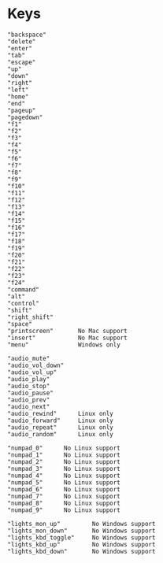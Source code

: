 # Keys

    "backspace"
	"delete"        
	"enter"        
	"tab"
	"escape"
	"up"           
	"down"
	"right"
	"left"
	"home"
	"end"
	"pageup"
	"pagedown"
	"f1"
	"f2"
	"f3"
	"f4"
	"f5"
	"f6"
	"f7"
	"f8"
	"f9"
	"f10"
	"f11"
	"f12"
	"f13"
	"f14"
	"f15"
	"f16"
	"f17"
	"f18"
	"f19"
	"f20"
	"f21"
	"f22"
	"f23"
	"f24"
	"command"
	"alt"
	"control"
	"shift"
	"right_shift"
	"space"
	"printscreen"       No Mac support
	"insert"            No Mac support
	"menu"				Windows only

	"audio_mute"
	"audio_vol_down"
	"audio_vol_up"
	"audio_play"
	"audio_stop"
	"audio_pause"
	"audio_prev"
	"audio_next"
	"audio_rewind"      Linux only
	"audio_forward"     Linux only
	"audio_repeat"      Linux only
	"audio_random"      Linux only

	"numpad_0"		No Linux support
	"numpad_1"		No Linux support
	"numpad_2"		No Linux support
	"numpad_3"		No Linux support
	"numpad_4"		No Linux support
	"numpad_5"		No Linux support
	"numpad_6"		No Linux support
	"numpad_7"		No Linux support
	"numpad_8"		No Linux support
	"numpad_9"		No Linux support

	"lights_mon_up"			No Windows support
	"lights_mon_down"		No Windows support
	"lights_kbd_toggle"		No Windows support
	"lights_kbd_up"			No Windows support
	"lights_kbd_down"		No Windows support